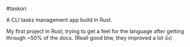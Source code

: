 #taskori

A CLI tasks management app build in Rust.

My first project in Rust, trying to get a feel for the language after getting through ~50% of the docs. (Reall good btw, they improved a lot 👍)
